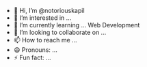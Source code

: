 - 👋 Hi, I’m @notoriouskapil
- 👀 I’m interested in ...
- 🌱 I’m currently learning ... Web Development
- 💞️ I’m looking to collaborate on ...
- 📫 How to reach me ...
- 😄 Pronouns: ...
- ⚡ Fun fact: ...

<!---
notoriouskapil/notoriouskapil is a ✨ special ✨ repository because its `README.md` (this file) appears on your GitHub profile.
You can click the Preview link to take a look at your changes.
--->
